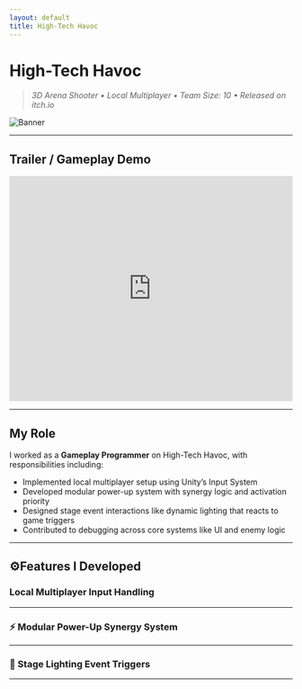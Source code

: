 ```yaml
---
layout: default
title: High-Tech Havoc
---
```


# High-Tech Havoc

> *3D Arena Shooter • Local Multiplayer • Team Size: 10 • Released on itch.io*

![Banner](https://img.itch.zone/aW1nLzE2MDMxMjg1LnBuZw==/original/%2B60ABF.png)

---

## Trailer / Gameplay Demo

<iframe width="100%" height="400" src="https://youtu.be/IQU4GTxazKo" frameborder="0" allowfullscreen></iframe>

---

## My Role

I worked as a **Gameplay Programmer** on High-Tech Havoc, with responsibilities including:

- Implemented local multiplayer setup using Unity’s Input System
- Developed modular power-up system with synergy logic and activation priority
- Designed stage event interactions like dynamic lighting that reacts to game triggers
- Contributed to debugging across core systems like UI and enemy logic

---

## ⚙Features I Developed

### Local Multiplayer Input Handling

---

### ⚡ Modular Power-Up Synergy System


---

### 🌈 Stage Lighting Event Triggers


---
